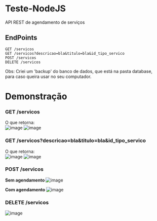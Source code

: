 # Teste-NodeJS
API REST de agendamento de serviços

## EndPoints
```
GET /servicos
GET /servicos?descricao=bla&titulo=bla&id_tipo_servico
POST /servicos
DELETE /servicos
```

Obs: Criei um 'backup' do banco de dados, que está na pasta database, para caso queira usar no seu computador.

# Demonstração
### GET /servicos
O que retorna: <br>
![image](https://user-images.githubusercontent.com/65639478/168200340-e82d1c8e-1a26-449c-8655-19a509d07c0d.png)
![image](https://user-images.githubusercontent.com/65639478/168200319-2dd95410-f73c-42d4-b7be-03c6de50e703.png)

### GET /servicos?descricao=bla&titulo=bla&id_tipo_servico
O que retorna: <br>
![image](https://user-images.githubusercontent.com/65639478/168200393-4d94a9f7-92fd-4c1c-91cb-57a071801551.png)
![image](https://user-images.githubusercontent.com/65639478/168200409-ce723321-dae7-4a87-a149-f400f8b00937.png)

### POST /servicos
<strong>Sem agendamento </strong>
![image](https://user-images.githubusercontent.com/65639478/168200881-06bd8b47-0cb6-4fc0-a88f-8b49782683b8.png)

<strong>Com agendamento </strong>
![image](https://user-images.githubusercontent.com/65639478/168200908-b4e95cac-e35f-494a-8665-d09678b76271.png)

### DELETE /servicos
![image](https://user-images.githubusercontent.com/65639478/168201009-c8a02793-ed65-47ab-8dd9-2972e7b95514.png)
